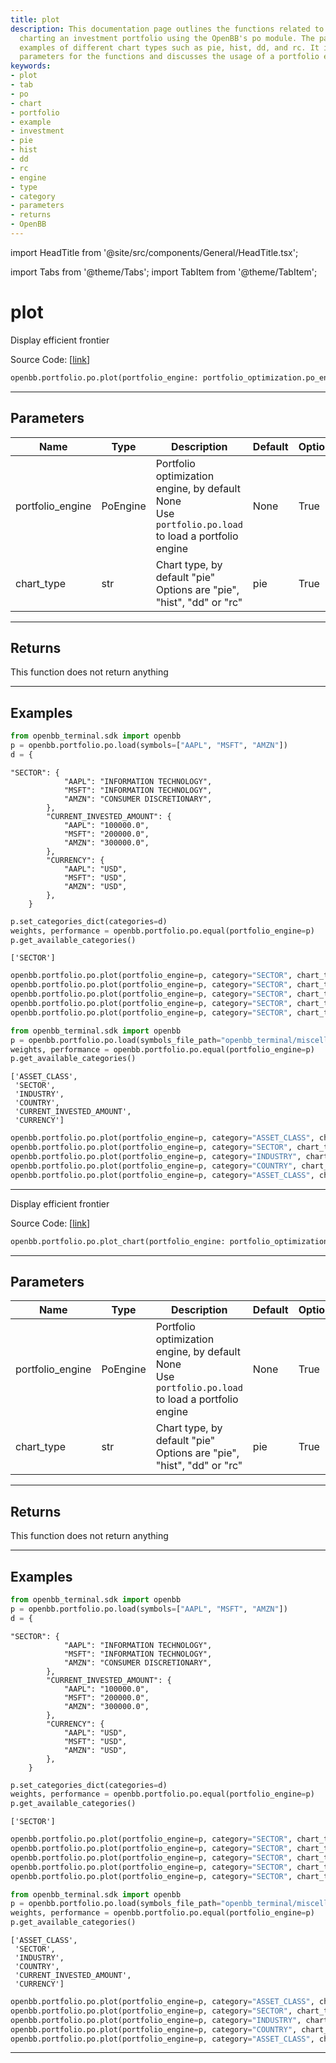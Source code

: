 ```yaml
---
title: plot
description: This documentation page outlines the functions related to plotting and
  charting an investment portfolio using the OpenBB's po module. The page provides
  examples of different chart types such as pie, hist, dd, and rc. It includes necessary
  parameters for the functions and discusses the usage of a portfolio engine.
keywords:
- plot
- tab
- po
- chart
- portfolio
- example
- investment
- pie
- hist
- dd
- rc
- engine
- type
- category
- parameters
- returns
- OpenBB
---
```


import HeadTitle from '@site/src/components/General/HeadTitle.tsx';

<HeadTitle title="plot - Po - Portfolio - Reference | OpenBB SDK Docs" />

import Tabs from '@theme/Tabs';
import TabItem from '@theme/TabItem';

# plot

<Tabs>
<TabItem value="model" label="Model" default>

Display efficient frontier

Source Code: [[link](https://github.com/OpenBB-finance/OpenBBTerminal/tree/main/openbb_terminal/portfolio/portfolio_optimization/po_view.py#L237)]

```python
openbb.portfolio.po.plot(portfolio_engine: portfolio_optimization.po_engine.PoEngine = None, chart_type: str = "pie", kwargs: Any)
```

---

## Parameters

| Name | Type | Description | Default | Optional |
| ---- | ---- | ----------- | ------- | -------- |
| portfolio_engine | PoEngine | Portfolio optimization engine, by default None<br/>Use `portfolio.po.load` to load a portfolio engine | None | True |
| chart_type | str | Chart type, by default "pie"<br/>Options are "pie", "hist", "dd" or "rc" | pie | True |


---

## Returns

This function does not return anything

---

## Examples

```python
from openbb_terminal.sdk import openbb
p = openbb.portfolio.po.load(symbols=["AAPL", "MSFT", "AMZN"])
d = {
```

```
"SECTOR": {
            "AAPL": "INFORMATION TECHNOLOGY",
            "MSFT": "INFORMATION TECHNOLOGY",
            "AMZN": "CONSUMER DISCRETIONARY",
        },
        "CURRENT_INVESTED_AMOUNT": {
            "AAPL": "100000.0",
            "MSFT": "200000.0",
            "AMZN": "300000.0",
        },
        "CURRENCY": {
            "AAPL": "USD",
            "MSFT": "USD",
            "AMZN": "USD",
        },
    }
```
```python
p.set_categories_dict(categories=d)
weights, performance = openbb.portfolio.po.equal(portfolio_engine=p)
p.get_available_categories()
```

```
['SECTOR']
```
```python
openbb.portfolio.po.plot(portfolio_engine=p, category="SECTOR", chart_type="pie")
openbb.portfolio.po.plot(portfolio_engine=p, category="SECTOR", chart_type="hist")
openbb.portfolio.po.plot(portfolio_engine=p, category="SECTOR", chart_type="dd")
openbb.portfolio.po.plot(portfolio_engine=p, category="SECTOR", chart_type="rc")
openbb.portfolio.po.plot(portfolio_engine=p, category="SECTOR", chart_type="heat")
```

```python
from openbb_terminal.sdk import openbb
p = openbb.portfolio.po.load(symbols_file_path="openbb_terminal/miscellaneous/portfolio_examples/allocation/60_40_Portfolio.xlsx")
weights, performance = openbb.portfolio.po.equal(portfolio_engine=p)
p.get_available_categories()
```

```
['ASSET_CLASS',
 'SECTOR',
 'INDUSTRY',
 'COUNTRY',
 'CURRENT_INVESTED_AMOUNT',
 'CURRENCY']
```
```python
openbb.portfolio.po.plot(portfolio_engine=p, category="ASSET_CLASS", chart_type="pie")
openbb.portfolio.po.plot(portfolio_engine=p, category="SECTOR", chart_type="hist")
openbb.portfolio.po.plot(portfolio_engine=p, category="INDUSTRY", chart_type="dd")
openbb.portfolio.po.plot(portfolio_engine=p, category="COUNTRY", chart_type="rc")
openbb.portfolio.po.plot(portfolio_engine=p, category="ASSET_CLASS", chart_type="heat")
```

---

</TabItem>
<TabItem value="view" label="Chart">

Display efficient frontier

Source Code: [[link](https://github.com/OpenBB-finance/OpenBBTerminal/tree/main/openbb_terminal/portfolio/portfolio_optimization/po_view.py#L237)]

```python
openbb.portfolio.po.plot_chart(portfolio_engine: portfolio_optimization.po_engine.PoEngine = None, chart_type: str = "pie", kwargs: Any)
```

---

## Parameters

| Name | Type | Description | Default | Optional |
| ---- | ---- | ----------- | ------- | -------- |
| portfolio_engine | PoEngine | Portfolio optimization engine, by default None<br/>Use `portfolio.po.load` to load a portfolio engine | None | True |
| chart_type | str | Chart type, by default "pie"<br/>Options are "pie", "hist", "dd" or "rc" | pie | True |


---

## Returns

This function does not return anything

---

## Examples

```python
from openbb_terminal.sdk import openbb
p = openbb.portfolio.po.load(symbols=["AAPL", "MSFT", "AMZN"])
d = {
```

```
"SECTOR": {
            "AAPL": "INFORMATION TECHNOLOGY",
            "MSFT": "INFORMATION TECHNOLOGY",
            "AMZN": "CONSUMER DISCRETIONARY",
        },
        "CURRENT_INVESTED_AMOUNT": {
            "AAPL": "100000.0",
            "MSFT": "200000.0",
            "AMZN": "300000.0",
        },
        "CURRENCY": {
            "AAPL": "USD",
            "MSFT": "USD",
            "AMZN": "USD",
        },
    }
```
```python
p.set_categories_dict(categories=d)
weights, performance = openbb.portfolio.po.equal(portfolio_engine=p)
p.get_available_categories()
```

```
['SECTOR']
```
```python
openbb.portfolio.po.plot(portfolio_engine=p, category="SECTOR", chart_type="pie")
openbb.portfolio.po.plot(portfolio_engine=p, category="SECTOR", chart_type="hist")
openbb.portfolio.po.plot(portfolio_engine=p, category="SECTOR", chart_type="dd")
openbb.portfolio.po.plot(portfolio_engine=p, category="SECTOR", chart_type="rc")
openbb.portfolio.po.plot(portfolio_engine=p, category="SECTOR", chart_type="heat")
```

```python
from openbb_terminal.sdk import openbb
p = openbb.portfolio.po.load(symbols_file_path="openbb_terminal/miscellaneous/portfolio_examples/allocation/60_40_Portfolio.xlsx")
weights, performance = openbb.portfolio.po.equal(portfolio_engine=p)
p.get_available_categories()
```

```
['ASSET_CLASS',
 'SECTOR',
 'INDUSTRY',
 'COUNTRY',
 'CURRENT_INVESTED_AMOUNT',
 'CURRENCY']
```
```python
openbb.portfolio.po.plot(portfolio_engine=p, category="ASSET_CLASS", chart_type="pie")
openbb.portfolio.po.plot(portfolio_engine=p, category="SECTOR", chart_type="hist")
openbb.portfolio.po.plot(portfolio_engine=p, category="INDUSTRY", chart_type="dd")
openbb.portfolio.po.plot(portfolio_engine=p, category="COUNTRY", chart_type="rc")
openbb.portfolio.po.plot(portfolio_engine=p, category="ASSET_CLASS", chart_type="heat")
```

---

</TabItem>
</Tabs>

